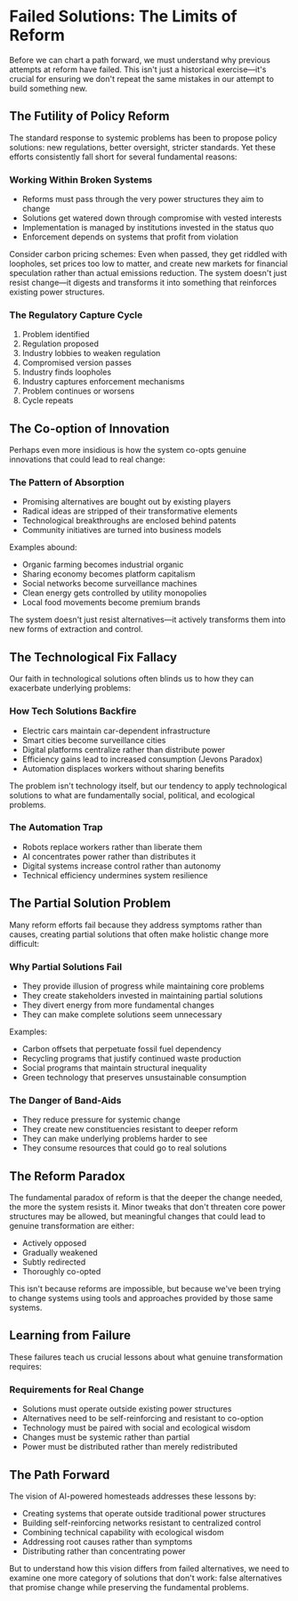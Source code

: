 # Failed Solutions: The Limits of Reform

Before we can chart a path forward, we must understand why previous attempts at reform have failed. This isn't just a historical exercise—it's crucial for ensuring we don't repeat the same mistakes in our attempt to build something new.

## The Futility of Policy Reform

The standard response to systemic problems has been to propose policy solutions: new regulations, better oversight, stricter standards. Yet these efforts consistently fall short for several fundamental reasons:

### Working Within Broken Systems
- Reforms must pass through the very power structures they aim to change
- Solutions get watered down through compromise with vested interests
- Implementation is managed by institutions invested in the status quo
- Enforcement depends on systems that profit from violation

Consider carbon pricing schemes: Even when passed, they get riddled with loopholes, set prices too low to matter, and create new markets for financial speculation rather than actual emissions reduction. The system doesn't just resist change—it digests and transforms it into something that reinforces existing power structures.

### The Regulatory Capture Cycle
1. Problem identified
2. Regulation proposed
3. Industry lobbies to weaken regulation
4. Compromised version passes
5. Industry finds loopholes
6. Industry captures enforcement mechanisms
7. Problem continues or worsens
8. Cycle repeats

## The Co-option of Innovation

Perhaps even more insidious is how the system co-opts genuine innovations that could lead to real change:

### The Pattern of Absorption
- Promising alternatives are bought out by existing players
- Radical ideas are stripped of their transformative elements
- Technological breakthroughs are enclosed behind patents
- Community initiatives are turned into business models

Examples abound:
- Organic farming becomes industrial organic
- Sharing economy becomes platform capitalism
- Social networks become surveillance machines
- Clean energy gets controlled by utility monopolies
- Local food movements become premium brands

The system doesn't just resist alternatives—it actively transforms them into new forms of extraction and control.

## The Technological Fix Fallacy

Our faith in technological solutions often blinds us to how they can exacerbate underlying problems:

### How Tech Solutions Backfire
- Electric cars maintain car-dependent infrastructure
- Smart cities become surveillance cities
- Digital platforms centralize rather than distribute power
- Efficiency gains lead to increased consumption (Jevons Paradox)
- Automation displaces workers without sharing benefits

The problem isn't technology itself, but our tendency to apply technological solutions to what are fundamentally social, political, and ecological problems.

### The Automation Trap
- Robots replace workers rather than liberate them
- AI concentrates power rather than distributes it
- Digital systems increase control rather than autonomy
- Technical efficiency undermines system resilience

## The Partial Solution Problem

Many reform efforts fail because they address symptoms rather than causes, creating partial solutions that often make holistic change more difficult:

### Why Partial Solutions Fail
- They provide illusion of progress while maintaining core problems
- They create stakeholders invested in maintaining partial solutions
- They divert energy from more fundamental changes
- They can make complete solutions seem unnecessary

Examples:
- Carbon offsets that perpetuate fossil fuel dependency
- Recycling programs that justify continued waste production
- Social programs that maintain structural inequality
- Green technology that preserves unsustainable consumption

### The Danger of Band-Aids
- They reduce pressure for systemic change
- They create new constituencies resistant to deeper reform
- They can make underlying problems harder to see
- They consume resources that could go to real solutions

## The Reform Paradox

The fundamental paradox of reform is that the deeper the change needed, the more the system resists it. Minor tweaks that don't threaten core power structures may be allowed, but meaningful changes that could lead to genuine transformation are either:
- Actively opposed
- Gradually weakened
- Subtly redirected
- Thoroughly co-opted

This isn't because reforms are impossible, but because we've been trying to change systems using tools and approaches provided by those same systems.

## Learning from Failure

These failures teach us crucial lessons about what genuine transformation requires:

### Requirements for Real Change
- Solutions must operate outside existing power structures
- Alternatives need to be self-reinforcing and resistant to co-option
- Technology must be paired with social and ecological wisdom
- Changes must be systemic rather than partial
- Power must be distributed rather than merely redistributed

## The Path Forward

The vision of AI-powered homesteads addresses these lessons by:
- Creating systems that operate outside traditional power structures
- Building self-reinforcing networks resistant to centralized control
- Combining technical capability with ecological wisdom
- Addressing root causes rather than symptoms
- Distributing rather than concentrating power

But to understand how this vision differs from failed alternatives, we need to examine one more category of solutions that don't work: false alternatives that promise change while preserving the fundamental problems.
